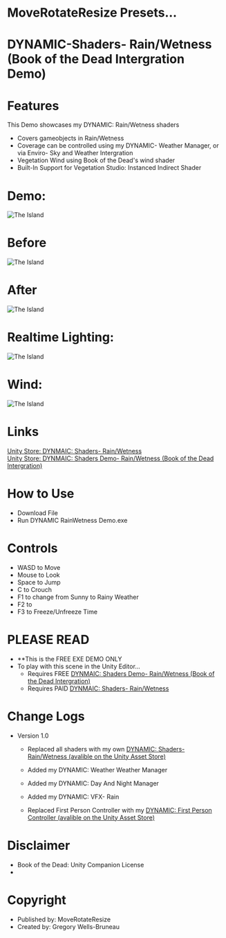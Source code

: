 # MoveRotateResize Presets...
# DYNAMIC-Shaders- Rain/Wetness (Book of the Dead Intergration Demo)

# Features
This Demo showcases my DYNAMIC: Rain/Wetness shaders 
- Covers gameobjects in Rain/Wetness
- Coverage can be controlled using my DYNAMIC- Weather Manager, or via Enviro- Sky and Weather Intergration
- Vegetation Wind using Book of the Dead's wind shader
- Built-In Support for Vegetation Studio: Instanced Indirect Shader

  
# Demo:
![The Island](https://github.com/MoveRotateResize/Unity-DYNAMIC-Shader-Rain-Wetness-Book-of-the-Dead-Intergration/blob/main/21d82b6d-d6fc-405a-b39a-bafc8da45a93.jpg)
# Before
![The Island](https://github.com/MoveRotateResize/Unity-DYNAMIC-Shader-Rain-Wetness-Book-of-the-Dead-Intergration/blob/main/35092867-fd42-431b-8aab-a4e0d793bbf7_orig.jpg)
# After
![The Island](https://github.com/MoveRotateResize/Unity-DYNAMIC-Shader-Rain-Wetness-Book-of-the-Dead-Intergration/blob/main/30dd83ce-5068-4de4-b063-3c6353e76eba_orig.jpg)
# Realtime Lighting:
![The Island](https://user-images.githubusercontent.com/40639410/233672295-532696e5-a227-4aa4-aa76-1fd09793661e.jpg)
# Wind:
![The Island](https://user-images.githubusercontent.com/40639410/233672295-532696e5-a227-4aa4-aa76-1fd09793661e.jpg)
  
# Links
[Unity Store: DYNMAIC: Shaders- Rain/Wetness](https://docs.unity3d.com/Packages/com.unity.render-pipelines.high-definition@16.0/manual/WaterSystem.html)  
[Unity Store: DYNMAIC: Shaders Demo- Rain/Wetness (Book of the Dead Intergration)](https://docs.unity3d.com/Packages/com.unity.render-pipelines.high-definition@16.0/manual/WaterSystem.html)  

# How to Use
- Download File
- Run DYNAMIC RainWetness Demo.exe

# Controls
- WASD to Move
- Mouse to Look
- Space to Jump
- C to Crouch
- F1 to change from Sunny to Rainy Weather
- F2 to 
- F3 to Freeze/Unfreeze Time

# PLEASE READ  
- **This is the FREE EXE DEMO ONLY
- To play with this scene in the Unity Editor...
    - Requires FREE [DYNMAIC: Shaders Demo- Rain/Wetness (Book of the Dead Intergration)](https://docs.unity3d.com/Packages/com.unity.render-pipelines.high-definition@16.0/manual/WaterSystem.html)  
    - Requires PAID [DYNMAIC: Shaders- Rain/Wetness](https://docs.unity3d.com/Packages/com.unity.render-pipelines.high-definition@16.0/manual/WaterSystem.html)  
      
# Change Logs
- Version 1.0
    - Replaced all shaders with my own [DYNAMIC: Shaders- Rain/Wetness (avalible on the Unity Asset Store)](https://docs.unity3d.com/Packages/com.unity.render-pipelines.high-definition@16.0/manual/WaterSystem.html) 
    
    - Added my DYNAMIC: Weather Weather Manager
    - Added my DYNAMIC: Day And Night Manager
    - Added my DYNAMIC: VFX- Rain
    - Replaced First Person Controller with my [DYNAMIC: First Person Controller (avalible on the Unity Asset Store)](https://docs.unity3d.com/Packages/com.unity.render-pipelines.high-definition@16.0/manual/WaterSystem.html) 

# Disclaimer
- Book of the Dead: Unity Companion License
- 
# Copyright
- Published by: MoveRotateResize
- Created by: Gregory Wells-Bruneau
